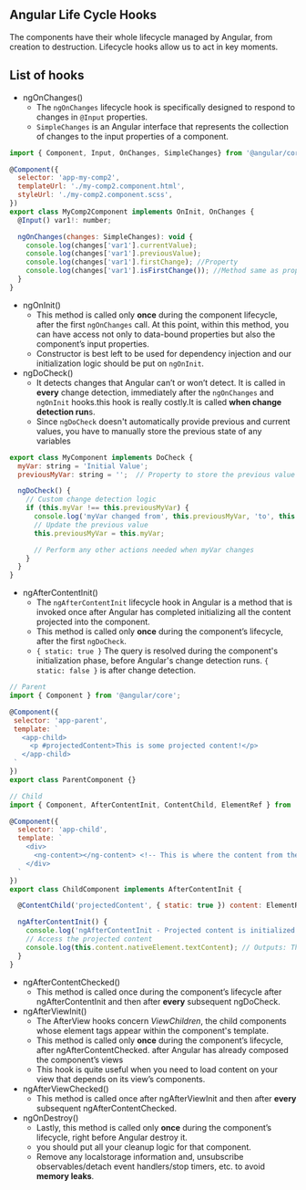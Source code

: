 ## Angular Life Cycle Hooks
The components have their whole lifecycle managed by Angular, from creation to destruction. Lifecycle hooks allow us to act in key moments.
## List of hooks
- ngOnChanges()  
  - The ```ngOnChanges``` lifecycle hook is specifically designed to respond to changes in ```@Input``` properties.
  - ```SimpleChanges``` is an Angular interface that represents the collection of changes to the input properties of a component. 
```javascript
import { Component, Input, OnChanges, SimpleChanges} from '@angular/core';

@Component({
  selector: 'app-my-comp2',
  templateUrl: './my-comp2.component.html',
  styleUrl: './my-comp2.component.scss',
})
export class MyComp2Component implements OnInit, OnChanges {
  @Input() var1!: number;

  ngOnChanges(changes: SimpleChanges): void {
    console.log(changes['var1'].currentValue);
    console.log(changes['var1'].previousValue);
    console.log(changes['var1'].firstChange); //Property
    console.log(changes['var1'].isFirstChange()); //Method same as property
  }
}
```
- ngOnInit()  
  - This method is called only __once__ during the component lifecycle, after the first ```ngOnChanges``` call. At this point, within this method, you can have access not only to data-bound properties but also the component’s input properties.
  - Constructor is best left to be used for dependency injection and our initialization logic should be put on ```ngOnInit```.
- ngDoCheck()
  -  It detects changes that Angular can’t or won’t detect. It is called in **every** change detection, immediately after the ```ngOnChanges``` and ```ngOnInit``` hooks.this hook is really costly.It is called **when change detection run**s.
  -  Since ```ngDoCheck``` doesn't automatically provide previous and current values, you have to manually store the previous state of any variables
```javascript
export class MyComponent implements DoCheck {
  myVar: string = 'Initial Value';
  previousMyVar: string = '';  // Property to store the previous value

  ngDoCheck() {
    // Custom change detection logic
    if (this.myVar !== this.previousMyVar) {
      console.log('myVar changed from', this.previousMyVar, 'to', this.myVar);
      // Update the previous value
      this.previousMyVar = this.myVar;

      // Perform any other actions needed when myVar changes
    }
  }
}
```
- ngAfterContentInit()
  - The ```ngAfterContentInit``` lifecycle hook in Angular is a method that is invoked once after Angular has completed initializing all the content projected into the component.
  - This method is called only **once** during the component’s lifecycle, after the first ```ngDoCheck```.
  - ```{ static: true }``` The query is resolved during the component's initialization phase, before Angular's change detection runs. ```{ static: false }``` is after change detection.
 ```javascript
// Parent
import { Component } from '@angular/core';

@Component({
  selector: 'app-parent',
  template: `
    <app-child>
      <p #projectedContent>This is some projected content!</p>
    </app-child>
  `
})
export class ParentComponent {}
```
```javascript
// Child
import { Component, AfterContentInit, ContentChild, ElementRef } from '@angular/core';

@Component({
  selector: 'app-child',
  template: `
    <div>
      <ng-content></ng-content> <!-- This is where the content from the parent is projected -->
    </div>
  `
})
export class ChildComponent implements AfterContentInit {

  @ContentChild('projectedContent', { static: true }) content: ElementRef;

  ngAfterContentInit() {
    console.log('ngAfterContentInit - Projected content is initialized');
    // Access the projected content
    console.log(this.content.nativeElement.textContent); // Outputs: This is some projected content!
  }
}

```
- ngAfterContentChecked()
  - This method is called once during the component’s lifecycle after ngAfterContentInit and then after __every__ subsequent ngDoCheck.
- ngAfterViewInit()
  - The AfterView hooks concern _ViewChildren_, the child components whose element tags appear within the component's template.
  - This method is called only __once__ during the component’s lifecycle, after ngAfterContentChecked. after Angular has already composed the component’s views 
  - This hook is quite useful when you need to load content on your view that depends on its view’s components.
- ngAfterViewChecked()
  - This method is called once after ngAfterViewInit and then after __every__ subsequent ngAfterContentChecked. 
- ngOnDestroy()
  - Lastly, this method is called only __once__ during the component’s lifecycle, right before Angular destroy it. 
  - you should put all your cleanup logic for that component. 
  - Remove any localstorage information and, unsubscribe observables/detach event handlers/stop timers, etc. to avoid __memory leaks__.
